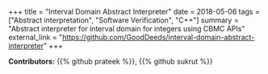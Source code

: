 +++
title = "Interval Domain Abstract Interpreter"
date = 2018-05-06
tags = ["Abstract interpretation", "Software Verification", "C++"]
summary = "Abstract interpreter for interval domain for integers using CBMC APIs"
external_link = "https://github.com/GoodDeeds/interval-domain-abstract-interpreter"
+++

**Contributors:**
{{% github prateek %}},
{{% github sukrut %}}
